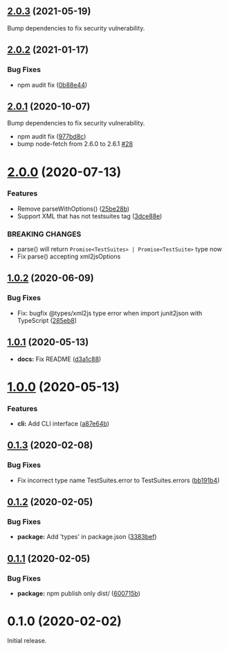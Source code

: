 ## [2.0.3](https://github.com/Kesin11/ts-junit2json/compare/v2.0.2...v2.0.3) (2021-05-19)

Bump dependencies to fix security vulnerability.


## [2.0.2](https://github.com/Kesin11/ts-junit2json/compare/v2.0.1...v2.0.2) (2021-01-17)


### Bug Fixes

* npm audit fix ([0b88e44](https://github.com/Kesin11/ts-junit2json/commit/0b88e441d077f14e0443b7260393b65b0ff78335))



## [2.0.1](https://github.com/Kesin11/ts-junit2json/compare/v2.0.0...v2.0.1) (2020-10-07)

Bump dependencies to fix security vulnerability.

* npm audit fix ([977bd8c](https://github.com/Kesin11/ts-junit2json/commit/977bd8c99fd569527f7a9f6411092e52c0aea98e))
* bump node-fetch from 2.6.0 to 2.6.1 [#28](https://github.com/Kesin11/ts-junit2json/pull/28)


# [2.0.0](https://github.com/Kesin11/ts-junit2json/compare/v1.0.2...v2.0.0) (2020-07-13)


### Features

* Remove parseWithOptions() ([25be28b](https://github.com/Kesin11/ts-junit2json/commit/25be28b5e1743611ae1b0280b27d877fa0a9c1ad))
* Support XML that has not testsuites tag ([3dce88e](https://github.com/Kesin11/ts-junit2json/commit/3dce88ebfdda57882ec014fd917865c16c20c3d0))


### BREAKING CHANGES

* parse() will return `Promise<TestSuites> | Promise<TestSuite>` type now
* Fix parse() accepting xml2jsOptions



## [1.0.2](https://github.com/Kesin11/ts-junit2json/compare/v1.0.1...v1.0.2) (2020-06-09)


### Bug Fixes

* Fix: bugfix @types/xml2js type error when import junit2json with TypeScript ([285eb8](https://github.com/Kesin11/ts-junit2json/commit/285eb82cc0f3a786d86787c68227a91c3cb86ba4))


## [1.0.1](https://github.com/Kesin11/ts-junit2json/compare/v1.0.0...v1.0.1) (2020-05-13)


* **docs:** Fix README ([d3a1c88](https://github.com/Kesin11/ts-junit2json/commit/d3a1c881194988754c79bd2563cf5a94ea6a5ea2))



# [1.0.0](https://github.com/Kesin11/ts-junit2json/compare/v0.1.3...v1.0.0) (2020-05-13)


### Features

* **cli:** Add CLI interface ([a87e64b](https://github.com/Kesin11/ts-junit2json/commit/a87e64b805a1fab674678b1e5586589d50d613c4))



## [0.1.3](https://github.com/Kesin11/ts-junit2json/compare/v0.1.2...v0.1.3) (2020-02-08)


### Bug Fixes

* Fix incorrect type name TestSuites.error to TestSuites.errors ([bb191b4](https://github.com/Kesin11/ts-junit2json/commit/bb191b4215873568e82e659c5a740e133614a8de))



## [0.1.2](https://github.com/Kesin11/ts-junit2json/compare/v0.1.1...v0.1.2) (2020-02-05)


### Bug Fixes

* **package:** Add 'types' in package.json ([3383bef](https://github.com/Kesin11/ts-junit2json/commit/3383befc8e6e05eea18dbfdb48aea9aba97aa6e8))



## [0.1.1](https://github.com/Kesin11/ts-junit2json/compare/v0.1.0...v0.1.1) (2020-02-05)


### Bug Fixes

* **package:** npm publish only dist/ ([600715b](https://github.com/Kesin11/ts-junit2json/commit/600715ba02575c1d6876a18d2df4b878a2782026))



# 0.1.0 (2020-02-02)

Initial release.
